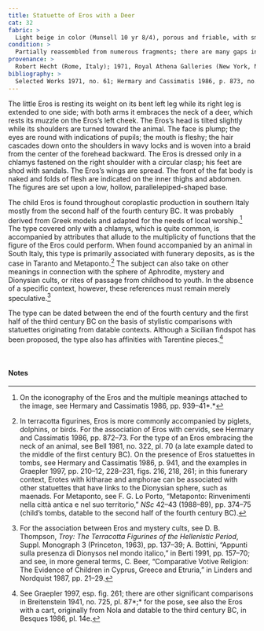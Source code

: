 ```yaml
---
title: Statuette of Eros with a Deer
cat: 32
fabric: >
  Light beige in color (Munsell 10 yr 8/4), porous and friable, with small and intermittent reflective inclusions; in a number of points, the fabric presents an orange color (Munsell 5 yr 7/8), with calcareous inclusions. The polychromy has been preserved in a number of areas, laid over a layer of white slip: pink (wings), purple (hair, complexion, and animal fur), and black (sections of background). The front part was made with a simple mold; the back part, not modeled, features a circular vent hole. The wings and tail were applied to the figure before firing; a number of details, such as the deer’s rear hoof, were retouched by hand.
condition: >
  Partially reassembled from numerous fragments; there are many gaps in both the back and the front sections.
provenance: >
  Robert Hecht (Rome, Italy); 1971, Royal Athena Galleries (New York, New York), sold to the J. Paul Getty Museum, 1971.
bibliography: >
  Selected Works 1971, no. 61; Hermary and Cassimatis 1986, p. 873, no. 236.
---
```

The little Eros is resting its weight on its bent left leg while its
right leg is extended to one side; with both arms it embraces the neck
of a deer, which rests its muzzle on the Eros’s left cheek. The Eros’s
head is tilted slightly while its shoulders are turned toward the
animal. The face is plump; the eyes are round with indications of
pupils; the mouth is fleshy; the hair cascades down onto the shoulders
in wavy locks and is woven into a braid from the center of the forehead
backward. The Eros is dressed only in a chlamys fastened on the right
shoulder with a circular clasp; his feet are shod with sandals. The
Eros’s wings are spread. The front of the fat body is naked and folds of
flesh are indicated on the inner thighs and abdomen. The figures are set
upon a low, hollow, parallelepiped-shaped base.

The child Eros is found throughout coroplastic production in southern
Italy mostly from the second half of the fourth century <span
class="smcaps">BC.</span> It was probably derived from
Greek models and adapted for the needs of local worship.[^1] The type
covered only with a chlamys, which is quite common, is accompanied by
attributes that allude to the multiplicity of functions that the figure
of the Eros could perform. When found accompanied by an animal in South
Italy, this type is primarily associated with funerary deposits, as is
the case in Taranto and Metaponto.[^2] The subject can also take on
other meanings in connection with the sphere of Aphrodite, mystery and
Dionysian cults, or rites of passage from childhood to youth. In the
absence of a specific context, however, these references must remain
merely speculative.[^3]

The type can be dated between the end of the fourth century and the
first half of the third century <span
class="smcaps">BC</span> on the basis of stylistic
comparisons with statuettes originating from datable contexts. Although
a Sicilian findspot has been proposed, the type also has affinities with
Tarentine pieces.[^4]

<br />

#### Notes

[^1]: On the iconography of the Eros and the multiple meanings attached
    to the image, see <span class="smcaps">Hermary and
    Cassimatis</span> 1986, pp. 939–41*.*

[^2]: In terracotta figurines, Eros is more commonly accompanied by
    piglets, dolphins, or birds. For the association of Eros with
    cervids, see <span class="smcaps">Hermary and
    Cassimatis</span> 1986, pp. 872–73. For the type of an Eros
    embracing the neck of an animal, see <span
    class="smcaps">Bell</span> 1981, no. 322, pl. 70
    (a late example dated to the middle of the first century <span
    class="smcaps">BC</span>). On the presence of Eros
    statuettes in tombs, see <span
    class="smcaps">Hermary and Cassimatis</span> 1986,
    p. 941, and the examples in <span
    class="smcaps">Graepler</span> 1997, pp. 210–12,
    228–231, figs. 216, 218, 261; in this funerary context, Erotes with
    kitharae and amphorae can be associated with other statuettes that
    have links to the Dionysian sphere, such as maenads<span
    class="smcaps">.</span> For Metaponto, see F. G.
    Lo Porto, “Metaponto: Rinvenimenti nella città antica e nel suo
    territorio,” *NSc* 42–43 (1988–89), pp. 374–75 (child’s tombs,
    datable to the second half of the fourth century <span
    class="smcaps">BC</span>).

[^3]: For the association between Eros and mystery cults, see D. B.
    Thompson, *Troy: The Terracotta Figurines of the Hellenistic
    Period*, Suppl. Monograph 3 (Princeton, 1963), pp. 137–39; A.
    Bottini, “Appunti sulla presenza di Dionysos nel mondo italico,” in
    <span class="smcaps">Berti</span> 1991, pp.
    157–70; and see, in more general terms, C. Beer, “Comparative Votive
    Religion: The Evidence of Children in Cyprus, Greece and Etruria,”
    in <span class="smcaps">Linders and
    Nordquist</span> 1987, pp. 21–29.

[^4]: See <span class="smcaps">Graepler</span> 1997,
    esp. fig. 261; there are other significant comparisons in <span
    class="smcaps">Breitenstein</span> 1941, no. 725,
    pl. 87*;* for the pose, see also the Eros with a cart, originally
    from Nola and datable to the third century <span
    class="smcaps">BC,</span> in <span
    class="smcaps">Besques</span> 1986, pl. 14e.
